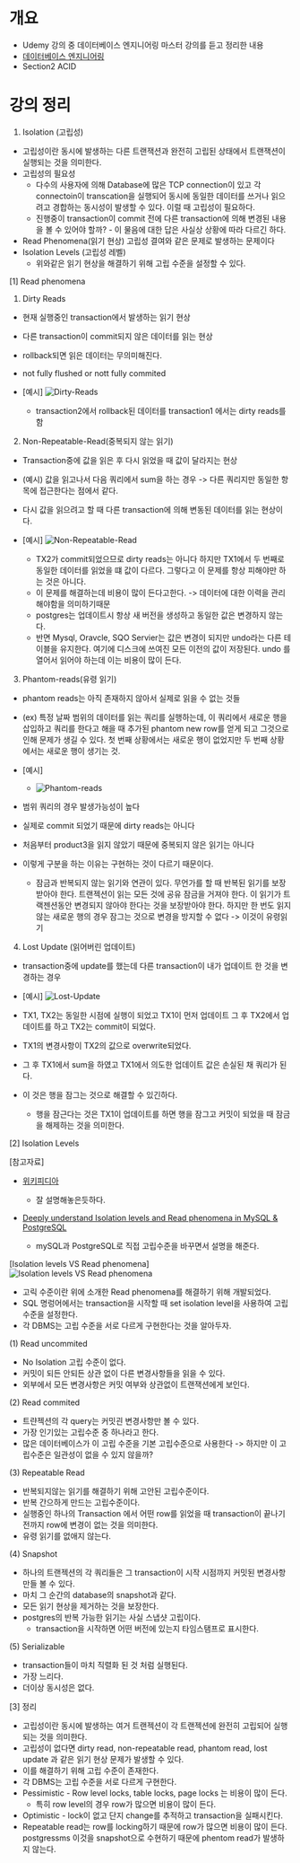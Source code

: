 # 개요

- Udemy 강의 중 데이터베이스 엔지니어링 마스터 강의를 듣고 정리한 내용
- [데이터베이스 엔지니어링](https://barogo.udemy.com/course/database-engineering-korean/learn/lecture/40778704#overview)
- Section2 ACID

# 강의 정리

1. Isolation (고립성)

- 고립성이란 동시에 발생하는 다른 트랜잭션과 완전히 고립된 상태에서 트랜잭션이 실행되는 것을 의미한다.
- 고립성의 필요성
  - 다수의 사용자에 의해 Database에 많은 TCP connection이 있고 각 connectoin이 transcation을 실행되어 동시에 동일한 데이터를 쓰거나 읽으려고 경합하는 동시성이 발생할 수 있다. 이럴 때 고립성이 필요하다.
  - 진행중이 transaction이 commit 전에 다른 transaction에 의해 변경된 내용을 볼 수 있어야 할까? - 이 물음에 대한 답은 사실상 상황에 따라 다르긴 하다.
- Read Phenomena(읽기 현상) 고립성 결여와 같은 문제로 발생하는 문제이다
- Isolation Levels (고립성 레벨)
  - 위와같은 읽기 현상을 해결하기 위해 고립 수준을 설정할 수 있다.

[1] Read phenomena

1. Dirty Reads

- 현재 실행중인 transaction에서 발생하는 읽기 현상
- 다른 transaction이 commit되지 않은 데이터를 읽는 현상
- rollback되면 읽은 데이터는 무의미해진다.
- not fully flushed or nott fully commited
- [예시]
  ![Dirty-Reads](Dirty-Reads.png)

  - transaction2에서 rollback된 데이터를 transaction1 에서는 dirty reads를 함

2. Non-Repeatable-Read(중복되지 않는 읽기)

- Transaction중에 값을 읽은 후 다시 읽었을 때 값이 달라지는 현상
- (예시) 값을 읽고나서 다음 쿼리에서 sum을 하는 경우 -> 다른 쿼리지만 동일한 항목에 접근한다는 점에서 같다.
- 다시 값을 읽으려고 할 때 다른 transaction에 의해 변동된 데이터를 읽는 현상이다.
- [예시]
  ![Non-Repeatable-Read](Non-Repeatable-Read.png)

  - TX2가 commit되었으므로 dirty reads는 아니다 하지만 TX1에서 두 번째로 동일한 데이터를 읽었을 떄 값이 다르다. 그렇다고 이 문제를 항상 피해야만 하는 것은 아니다.
  - 이 문제를 해결하는데 비용이 많이 든다고한다. -> 데이터에 대한 이력을 관리해야함을 의미하기때문
  - postgres는 업데이트시 항상 새 버전을 생성하고 동일한 값은 변경하지 않는다.
  - 반면 Mysql, Oravcle, SQO Servier는 값은 변경이 되지만 undo라는 다른 테이블을 유지한다. 여기에 디스크에 쓰여진 모든 이전의 값이 저장된다. undo 를 열어서 읽어야 하는데 이는 비용이 많이 든다.

3. Phantom-reads(유령 읽기)

- phantom reads는 아직 존재하지 않아서 실제로 읽을 수 없는 것들
- (ex) 특정 날짜 범위의 데이터를 읽는 쿼리를 실행하는데, 이 쿼리에서 새로운 행을 삽입하고 쿼리를 한다고 해을 때 추가된 phantom new row를 얻게 되고 그것으로 인해 문제가 생길 수 있다. 첫 번째 상황에서는 새로운 행이 없었지만 두 번째 상황에서는 새로운 행이 생기는 것.

- [예시]
  - ![Phantom-reads](Phantom-reads.png)
- 범위 쿼리의 경우 발생가능성이 높다
- 실제로 commit 되었기 때문에 dirty reads는 아니다
- 처음부터 product3을 읽지 않았기 때문에 중복되지 않은 읽기는 아니다
- 이렇게 구분을 하는 이유는 구현하는 것이 다르기 때문이다.
  - 잠금과 반복되지 않는 읽기와 연관이 있다. 무언가를 할 때 반복된 읽기를 보장받아야 한다. 트랜젝션이 읽는 모든 것에 공유 잠금을 거져야 한다. 이 읽기가 트랙젠션동안 변경되지 않아야 한다는 것을 보장받아야 한다.
    하지만 한 번도 읽지 않는 새로운 행의 경우 잠그는 것으로 변경을 방지할 수 없다 -> 이것이 유령읽기

4. Lost Update (읽어버린 업데이트)

- transaction중에 update를 했는데 다른 transaction이 내가 업데이트 한 것을 변경하는 경우

- [예시]
  ![Lost-Update](Lost-Update.png)
- TX1, TX2는 동일한 시점에 실행이 되었고 TX1이 먼저 업데이트 그 후 TX2에서 업데이트를 하고 TX2는 commit이 되었다.
- TX1의 변경사항이 TX2의 값으로 overwrite되었다.
- 그 후 TX1에서 sum을 하였고 TX1에서 의도한 업데이트 값은 손실된 채 쿼리가 된다.
- 이 것은 행을 잠그는 것으로 해결할 수 있긴하다.
  - 행을 잠근다는 것은 TX1이 업데이트를 하면 행을 잠그고 커밋이 되었을 때 잠금을 해제하는 것을 의미한다.

[2] Isolation Levels

[참고자료]

- [위키피디아](<https://en.wikipedia.org/wiki/Isolation_(database_systems)>)

  - 잘 설명해놓은듯하다.

- [Deeply understand Isolation levels and Read phenomena in MySQL & PostgreSQL](https://dev.to/techschoolguru/understand-isolation-levels-read-phenomena-in-mysql-postgres-c2e)

  - mySQL과 PostgreSQL로 직접 고립수준을 바꾸면서 설명을 해준다.

[Isolation levels VS Read phenomena]
![Isolation levels VS Read phenomena](Isolation_levels_VS_Read_phenomena.png)

- 고릭 수준이란 위에 소개한 Read phenomena를 해결하기 위해 개발되었다.
- SQL 명렁어에서는 transaction을 시작할 때 set isolation level을 사용하여 고립수준을 설정한다.
- 각 DBMS는 고립 수준을 서로 다르게 구현한다는 것을 알아두자.

(1) Read uncommited

- No Isolation 고립 수준이 없다.
- 커밋이 되든 안되든 상관 없이 다른 변경사항들을 읽을 수 있다.
- 외부에서 모든 변경사항은 커밋 여부와 상관없이 트랜잭션에게 보인다.

(2) Read commited

- 트랸젝션의 각 query는 커밋괸 변경사항만 볼 수 있다.
- 가장 인기있는 고립수준 중 하나라고 한다.
- 많은 데이터베이스가 이 고립 수준을 기본 고립수준으로 사용한다
  -> 하지만 이 고립수준은 일관성이 없을 수 있지 않을까?

(3) Repeatable Read

- 반복되지않는 읽기를 해결하기 위해 고안된 고립수준이다.
- 반복 간으하게 만드는 고립수준이다.
- 실행중인 하나의 Transaction 에서 어떤 row를 읽었을 때 transaction이 끝나기 전까지 row에 변경이 없는 것을 의미한다.
- 유령 읽기를 없애지 않는다.

(4) Snapshot

- 하나의 트랜젝션의 각 쿼리들은 그 transaction이 시작 시점까지 커밋된 변경사항만들 볼 수 있다.
- 마치 그 순간의 database의 snapshot과 같다.
- 모든 읽기 현상을 제거하는 것을 보장한다.
- postgres의 반복 가능한 읽기는 사실 스냅샷 고립이다.
  - transaction을 시작하면 어떤 버전에 있는지 타임스탬프로 표시한다.

(5) Serializable

- transaction들이 마치 직렬화 된 것 처럼 실행된다.
- 가장 느리다.
- 더이상 동시성은 없다.

[3] 정리

- 고립성이란 동시에 발생하는 여거 트랜젝션이 각 트랜젝션에 완전히 고립되어 실행되는 것을 의미한다.
- 고립성이 없다면 dirty read, non-repeatable read, phantom read, lost update 과 같은 읽기 현상 문제가 발생할 수 있다.
- 이를 해결하기 위해 고립 수준이 존재한다.
- 각 DBMS는 고립 수준을 서로 다르게 구현한다.
- Pessimistic - Row level locks, table locks, page locks 는 비용이 많이 든다.
  - 특히 row level의 경우 row가 많으면 비용이 많이 든다.
- Optimistic - lock이 없고 단지 change를 추적하고 transaction을 실패시킨다.
- Repeatable read는 row를 locking하기 때문에 row가 많으면 비용이 많이 든다. postgressms 이것을 snapshot으로 수현하기 때문에 phentom read가 발생하지 않는다.
